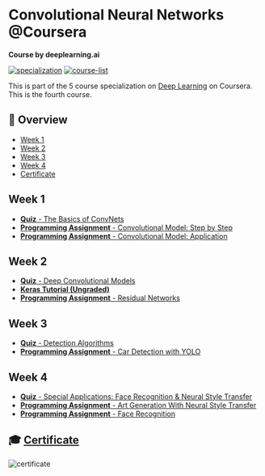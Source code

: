 # Convolutional Neural Networks @Coursera

__Course by deeplearning.ai__

[![specialization](https://img.shields.io/badge/specialization-Deep%20Learning-<COLOR>.svg)](https://github.com/anishLearnsToCode/deep-learning-ai)
[![course-list](https://img.shields.io/badge/also%20see-Other%20Coursera%20Courses-1f72ff.svg)](https://github.com/anishLearnsToCode/course-list#coursera)

This is part of the 5 course specialization on 
[Deep Learning](https://github.com/anishLearnsToCode/deep-learning-ai) 
on Coursera. This is the fourth course.

## 📖 Overview
- [Week 1](#week-1)
- [Week 2](#week-2)
- [Week 3](#week-3)
- [Week 4](#week-4)
- [Certificate](#-certificate)

## Week 1
- [__Quiz__ - The Basics of ConvNets](week_1/quiz-the-basics-of-convnets/quiz-basic-of-convnets.md)
- [__Programming Assignment__ - Convolutional Model: Step by Step](week_1/cnn-models-step-by-step/Convolution_model_Step_by_Step_v2a.ipynb)
- [__Programming Assignment__ - Convolutional Model: Application](week_1/cnn-models-step-by-step/Convolution_model_Application_v1a.ipynb)

## Week 2
- [__Quiz__ - Deep Convolutional Models](week_2/deep-cnn-quiz/deep-cnn-quiz.md)
- [__Keras Tutorial (Ungraded)__](week_2/keras-tutorial/Keras_Tutorial_v2a.ipynb)
- [__Programming Assignment__ - Residual Networks](week_2/resnets/Residual_Networks_v2a.ipynb)

## Week 3
- [__Quiz__ - Detection Algorithms](week_3/quiz-detection-algorithms/quiz-detection-algo.md)
- [__Programming Assignment__ - Car Detection with YOLO]()

## Week 4
- [__Quiz__ - Special Applications: Face Recognition & Neural Style Transfer]()
- [__Programming Assignment__ - Art Generation With Neural Style Transfer]()
- [__Programming Assignment__ - Face Recognition]()

## 🎓 [Certificate](https://coursera.org/verify/WLLHPCZSRZ2Y)
![certificate](assets/certificate.png)
